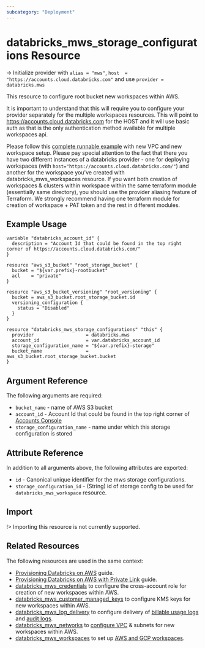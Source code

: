 ```yaml
---
subcategory: "Deployment"
---
```

# databricks_mws_storage_configurations Resource

-> Initialize provider with `alias = "mws"`, `host  = "https://accounts.cloud.databricks.com"` and use `provider = databricks.mws`

This resource to configure root bucket new workspaces within AWS.

It is important to understand that this will require you to configure your provider separately for the multiple workspaces resources. This will point to <https://accounts.cloud.databricks.com> for the HOST and it will use basic auth as that is the only authentication method available for multiple workspaces api.

Please follow this [complete runnable example](../guides/aws-workspace.md) with new VPC and new workspace setup. Please pay special attention to the fact that there you have two different instances of a databricks provider - one for deploying workspaces (with `host="https://accounts.cloud.databricks.com/"`) and another for the workspace you've created with databricks_mws_workspaces resource. If you want both creation of workspaces & clusters within workspace within the same terraform module (essentially same directory), you should use the provider aliasing feature of Terraform. We strongly recommend having one terraform module for creation of workspace + PAT token and the rest in different modules.

## Example Usage

```hcl
variable "databricks_account_id" {
  description = "Account Id that could be found in the top right corner of https://accounts.cloud.databricks.com/"
}

resource "aws_s3_bucket" "root_storage_bucket" {
  bucket = "${var.prefix}-rootbucket"
  acl    = "private"
}

resource "aws_s3_bucket_versioning" "root_versioning" {
  bucket = aws_s3_bucket.root_storage_bucket.id
  versioning_configuration {
    status = "Disabled"
  }
}

resource "databricks_mws_storage_configurations" "this" {
  provider                   = databricks.mws
  account_id                 = var.databricks_account_id
  storage_configuration_name = "${var.prefix}-storage"
  bucket_name                = aws_s3_bucket.root_storage_bucket.bucket
}
```

## Argument Reference

The following arguments are required:

* `bucket_name` - name of AWS S3 bucket
* `account_id` - Account Id that could be found in the top right corner of [Accounts Console](https://accounts.cloud.databricks.com/)
* `storage_configuration_name` - name under which this storage configuration is stored

## Attribute Reference

In addition to all arguments above, the following attributes are exported:

* `id` - Canonical unique identifier for the mws storage configurations.
* `storage_configuration_id` - (String) id of storage config to be used for `databricks_mws_workspace` resource.

## Import

!> Importing this resource is not currently supported.

## Related Resources

The following resources are used in the same context:

* [Provisioning Databricks on AWS](../guides/aws-workspace.md) guide.
* [Provisioning Databricks on AWS with Private Link](../guides/aws-private-link-workspace.md) guide.
* [databricks_mws_credentials](mws_credentials.md) to configure the cross-account role for creation of new workspaces within AWS.
* [databricks_mws_customer_managed_keys](mws_customer_managed_keys.md) to configure KMS keys for new workspaces within AWS.
* [databricks_mws_log_delivery](mws_log_delivery.md) to configure delivery of [billable usage logs](https://docs.databricks.com/administration-guide/account-settings/billable-usage-delivery.html) and [audit logs](https://docs.databricks.com/administration-guide/account-settings/audit-logs.html).
* [databricks_mws_networks](mws_networks.md) to [configure VPC](https://docs.databricks.com/administration-guide/cloud-configurations/aws/customer-managed-vpc.html) & subnets for new workspaces within AWS.
* [databricks_mws_workspaces](mws_workspaces.md) to set up [AWS and GCP workspaces](https://docs.databricks.com/getting-started/overview.html#e2-architecture-1).
